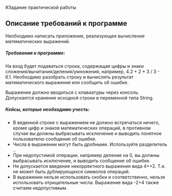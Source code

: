 #Задание  практической работы
## Описание требований к программе

Необходимо написать приложение, реализующее вычисление математических выражений.

##### Требования к программе:

На вход будет подаваться строка, содержащая цифры и знаки сложения/вычитания/деления/умножения, например, 4.2 + 2 * 3 / 3 - 6.1.
Необходимо разобрать строку и вычислить результат математического выражения или сообщить об ошибке.

Выражение должно вводиться с клавиатуры через консоль.
Допускается хранение исходной строки в переменной типа String.

##### Кейсы, которые необходимо учесть:

* В веденной строке с выражением не должно встречаться ничего, кроме цифр и знаков математических операций, в противном случае вы должны выбрасывать исключение и выводить понятное пользователю сообщение об ошибке.
* Числа в выражении могут быть дробными. Используйте разделитель ..
* При недопустимой операции, например деление на 0, вы должны выбрасывать исключение, и выводить сообщение об ошибке.
* Не допускается введение некорректного выражения вида 4++2. Т.е. не может быть дублирующихся символов операций.
* В выражении нельзя использовать скобки и соответственно, нельзя использовать отрицательные числа. Выражение вида -2+4 также считаем недопустимым.
